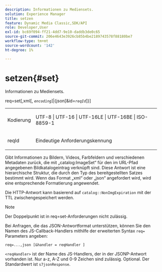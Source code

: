 ```yaml
---
description: Informationen zu Mediensets.
solution: Experience Manager
title: setzen
feature: Dynamic Media Classic,SDK/API
role: Developer,User
exl-id: bc69f094-ff21-4dd7-9e10-daddb3de0c65
source-git-commit: 206e4643e3926cb85b4be2189743578f88180be7
workflow-type: tm+mt
source-wordcount: '142'
ht-degree: 1%

---
```


# setzen{#set}

Informationen zu Mediensets.

req=set[,xml[, *`encoding`*]|{json[&amp;id=*`reqId`*]}]

<table id="simpletable_02C955F4EBAD4251A728F0FC68F432B5"> 
 <tr class="strow"> 
  <td class="stentry"> <p><span class="varname"> Kodierung</span> </p> </td> 
  <td class="stentry"> <p><span class="codeph"> UTF-8 | UTF-16 | UTF-16LE | UTF-16BE | ISO-8859-1</span> </p></td> 
 </tr> 
 <tr class="strow"> 
  <td class="stentry"> <p><span class="varname"> reqId</span> </p></td> 
  <td class="stentry"> <p>Eindeutige Anforderungskennung </p></td> 
 </tr> 
</table>

Gibt Informationen zu Bildern, Videos, Farbfeldern und verschiedenen Metadaten zurück, die mit „catalog:ImageSet“ für den im URL-Pfad angegebenen Bildkatalogeintrag verknüpft sind. Diese Antwort ist eine hierarchische Struktur, die durch den Typ des bereitgestellten Satzes bestimmt wird. Wenn das Format „xml“ oder „json“ angefordert wird, wird eine entsprechende Formatierung angewendet.

Die HTTP-Antwort kann basierend auf `catalog::NonImgExpiration` mit der TTL zwischengespeichert werden.

>[!NOTE]
>
>Der Doppelpunkt ist in req=set-Anforderungen nicht zulässig.

Bei Anfragen, die das JSON-Antwortformat unterstützen, können Sie den Namen des JS-Callback-Handlers mithilfe der erweiterten Syntax `req=` Parameters angeben:

`req=...,json [&handler = reqHandler ]`

`<reqHandler>` ist der Name des JS-Handlers, der in der JSONP-Antwort vorhanden ist. Nur a-z, A-Z und 0-9 Zeichen sind zulässig. Optional. Der Standardwert ist `s7jsonResponse`.
